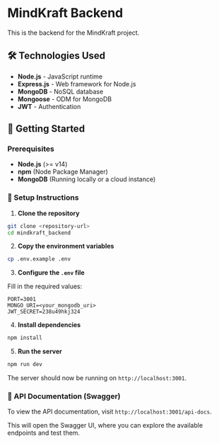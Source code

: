 # MindKraft Backend

This is the backend for the MindKraft project.

## 🛠️ Technologies Used

- **Node.js** - JavaScript runtime
- **Express.js** - Web framework for Node.js
- **MongoDB** - NoSQL database
- **Mongoose** - ODM for MongoDB
- **JWT** - Authentication

## 🚀 Getting Started

### Prerequisites

- **Node.js** (>= v14)
- **npm** (Node Package Manager)
- **MongoDB** (Running locally or a cloud instance)

### 🔧 Setup Instructions

1. **Clone the repository**

```sh
git clone <repository-url>
cd mindkraft_backend
```

2. **Copy the environment variables**

```sh
cp .env.example .env
```

3. **Configure the `.env` file**

Fill in the required values:

```env
PORT=3001
MONGO_URI=<your_mongodb_uri>
JWT_SECRET=238u49hkj324
```

4. **Install dependencies**

```sh
npm install
```

5. **Run the server**

```sh
npm run dev
```

The server should now be running on `http://localhost:3001`.

### 📄 API Documentation (Swagger)

To view the API documentation, visit `http://localhost:3001/api-docs`.

This will open the Swagger UI, where you can explore the available endpoints and test them.
